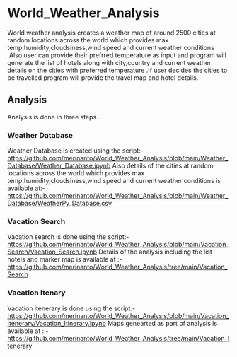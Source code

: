 # World_Weather_Analysis
World weather analysis creates a weather map of around 2500 cities at random locations across the world which provides max temp,humidity,cloudsiness,wind speed and current weather conditions .Also user can provide their prefrred temperature as input and program will generate the list of hotels along with city,country and current weather details on the cities with preferred temperature .If user decides the cities to be travelled program will provide the travel map and hotel details.
## Analysis
Analysis is done in three steps.
### Weather Database
Weather Database is created using the script:-
https://github.com/merinanto/World_Weather_Analysis/blob/main/Weather_Database/Weather_Database.ipynb
Also details of the cities at random locations across the world which provides max temp,humidity,cloudsiness,wind speed and current weather conditions is available at:-
https://github.com/merinanto/World_Weather_Analysis/blob/main/Weather_Database/WeatherPy_Database.csv

### Vacation Search
Vacation search is done using the script:-
https://github.com/merinanto/World_Weather_Analysis/blob/main/Vacation_Search/Vacation_Search.ipynb
Details of the analysis including the list hotels and marker map  is available at :-
https://github.com/merinanto/World_Weather_Analysis/tree/main/Vacation_Search

### Vacation Itenary
Vacation itenerary is done using the script:-
https://github.com/merinanto/World_Weather_Analysis/blob/main/Vacation_Itenerary/Vacation_Itinerary.ipynb
Maps genearted as part of analysis is available at : -
https://github.com/merinanto/World_Weather_Analysis/tree/main/Vacation_Itenerary

